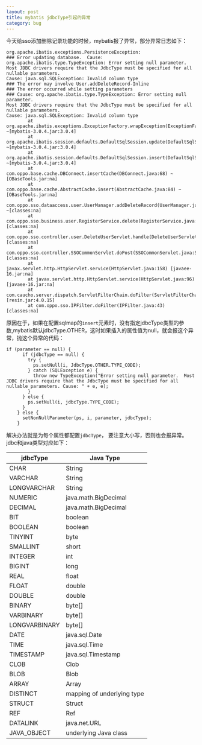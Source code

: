 ```yaml
---
layout: post
title: mybatis jdbcType引起的异常
category: bug 
---
```


今天给sso添加删除记录功能的时候，mybatis报了异常，部分异常日志如下：  

~~~~
org.apache.ibatis.exceptions.PersistenceException: 
### Error updating database.  Cause: org.apache.ibatis.type.TypeException: Error setting null parameter.  
Most JDBC drivers require that the JdbcType must be specified for all nullable parameters. 
Cause: java.sql.SQLException: Invalid column type
### The error may involve User.addDeleteRecord-Inline
### The error occurred while setting parameters
### Cause: org.apache.ibatis.type.TypeException: Error setting null parameter.  
Most JDBC drivers require that the JdbcType must be specified for all nullable parameters. 
Cause: java.sql.SQLException: Invalid column type
        at org.apache.ibatis.exceptions.ExceptionFactory.wrapException(ExceptionFactory.java:8) ~[mybatis-3.0.4.jar:3.0.4]
        at org.apache.ibatis.session.defaults.DefaultSqlSession.update(DefaultSqlSession.java:120) ~[mybatis-3.0.4.jar:3.0.4]
        at org.apache.ibatis.session.defaults.DefaultSqlSession.insert(DefaultSqlSession.java:107) ~[mybatis-3.0.4.jar:3.0.4]
        at com.oppo.base.cache.DBConnect.insertCache(DBConnect.java:68) ~[OBaseTools.jar:na]
        at com.oppo.base.cache.AbstractCache.insert(AbstractCache.java:84) ~[OBaseTools.jar:na]
        at com.oppo.sso.dataaccess.user.UserManager.addDeleteRecord(UserManager.java:187) ~[classes:na]
        at com.oppo.sso.business.user.RegisterService.delete(RegisterService.java:419) [classes:na]
        at com.oppo.sso.controller.user.DeleteUserServlet.handle(DeleteUserServlet.java:22) [classes:na]
        at com.oppo.sso.controller.SSOCommonServlet.doPost(SSOCommonServlet.java:55) [classes:na]
        at javax.servlet.http.HttpServlet.service(HttpServlet.java:158) [javaee-16.jar:na]
        at javax.servlet.http.HttpServlet.service(HttpServlet.java:96) [javaee-16.jar:na]
        at com.caucho.server.dispatch.ServletFilterChain.doFilter(ServletFilterChain.java:109) [resin.jar:4.0.15]
        at com.oppo.sso.IPFilter.doFilter(IPFilter.java:43) [classes:na]

~~~~

原因在于，如果在配置sqlmap的`insert`元素时，没有指定jdbcType类型的参数,mybatis默认jdbcType.OTHER，这时如果插入的属性值为null，就会报这个异常，抛这个异常的代码：  

~~~~
if (parameter == null) {
      if (jdbcType == null) {
        try {
          ps.setNull(i, JdbcType.OTHER.TYPE_CODE);
        } catch (SQLException e) {
          throw new TypeException("Error setting null parameter.  Most JDBC drivers require that the JdbcType must be specified for all nullable parameters. Cause: " + e, e);
        }
      } else {
        ps.setNull(i, jdbcType.TYPE_CODE);
      }
    } else {
      setNonNullParameter(ps, i, parameter, jdbcType);
    }
~~~~

解决办法就是为每个属性都配置`jdbcType`， 要注意大小写，否则也会报异常。 jdbc和java类型对应如下：  


jdbcType      |     Java Type             |
--------------|---------------------------|
CHAR          | String                    |
VARCHAR       | String                    |
LONGVARCHAR   | String                    |
NUMERIC       | java.math.BigDecimal      |
DECIMAL       | java.math.BigDecimal      |
BIT           | boolean                   |
BOOLEAN       | boolean                   |
TINYINT       | byte                      |
SMALLINT      | short                     |
INTEGER       | int                       |
BIGINT        | long                      |
REAL          | float                     |
FLOAT         | double                    |
DOUBLE        | double                    |
BINARY        | byte[]                    |
VARBINARY     | byte[]                    |
LONGVARBINARY | byte[]                    |
DATE          | java.sql.Date             |
TIME          | java.sql.Time             |
TIMESTAMP     | java.sql.Timestamp        |
CLOB          | Clob                      |
BLOB          | Blob                      |
ARRAY         | Array                     |
DISTINCT      | mapping of underlying type|
STRUCT        |Struct                     |
REF           | Ref                       |
DATALINK      | java.net.URL              |
JAVA_OBJECT   | underlying Java class     |